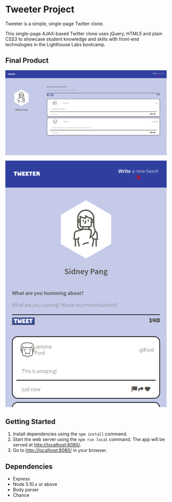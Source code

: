 # Tweeter Project

Tweeter is a simple, single-page Twitter clone.

This single-page AJAX-based Twitter clone uses jQuery, HTML5 and plain CSS3 to showcase student knowledge and skills with front-end technologies in the Lighthouse Labs bootcamp. 

## Final Product

!["Desktop View of Tweeter Page](https://github.com/caboose1183/tweeter/blob/master/docs/Desktop%20View%20Main%20Tweeter%20Page.png?raw=true)

!["Mobile View of Tweeter Page](https://github.com/caboose1183/tweeter/blob/master/docs/Mobile%20View%20Tweeter%20Page.png?raw=true)

## Getting Started

1. Install dependencies using the `npm install` command.
2. Start the web server using the `npm run local` command. The app will be served at <http://localhost:8080/>.
3. Go to <http://localhost:8080/> in your browser.

## Dependencies

- Express
- Node 5.10.x or above
- Body parser
- Chance

